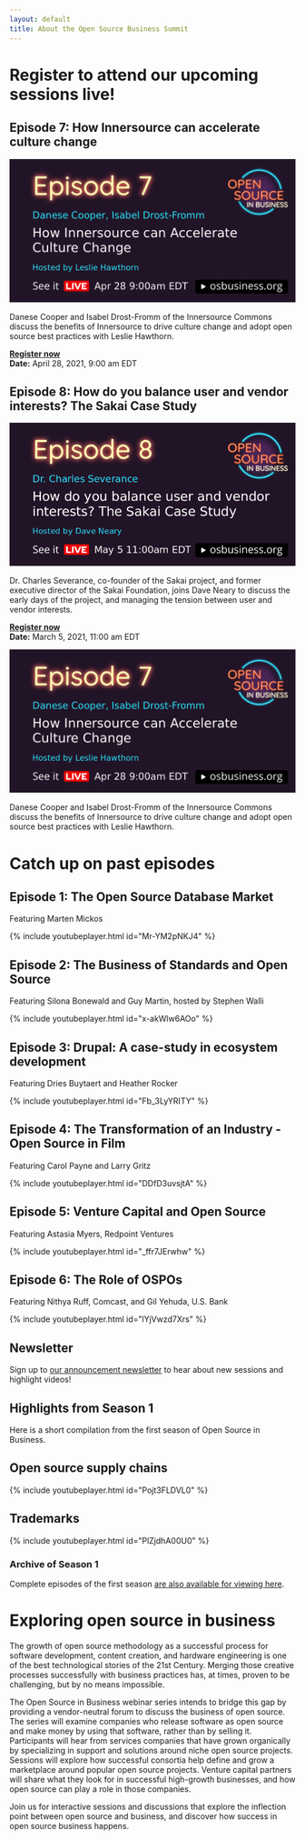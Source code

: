 ```yaml
---
layout: default
title: About the Open Source Business Summit
---
```


<div class="grid">

<div class="col-8_md-12" markdown=1>

# Register to attend our upcoming sessions live! 

## Episode 7: How Innersource can accelerate culture change

<a href="https://www.crowdcast.io/e/innersource">
<img src="/assets/images/season2/innersource-culture-change-tile.png" alt="How Innersource can accelerate culture change. April 28th, 9am EDT"></a>

Danese Cooper and Isabel Drost-Fromm of the Innersource Commons discuss the benefits of
Innersource to drive culture change and adopt open source best practices with Leslie Hawthorn.

**[Register now](https://www.crowdcast.io/e/innersource)**<br/>
**Date:** April 28, 2021, 9:00 am EDT

## Episode 8: How do you balance user and vendor interests? The Sakai Case Study

<a href="https://www.crowdcast.io/e/sakai-case-study">
<img src="/assets/images/season2/sakai-case-study-tile.png" alt="How do you balance user and vendor interests? The Sakai Case Study, May 5th, 11am EDT"></a>

Dr. Charles Severance, co-founder of the Sakai project, and former executive director of the
Sakai Foundation, joins Dave Neary to discuss the early days of the project, and managing the
tension between user and vendor interests.

**[Register now](https://www.crowdcast.io/e/sakai-case-study)**<br/>
**Date:** March 5, 2021, 11:00 am EDT


<a href="https://www.crowdcast.io/e/innersource">
<img src="/assets/images/season2/innersource-culture-change-tile.png" alt="How Innersource can accelerate culture change. April 28th, 9am EDT"></a>

Danese Cooper and Isabel Drost-Fromm of the Innersource Commons discuss the benefits of
Innersource to drive culture change and adopt open source best practices with Leslie Hawthorn.

# Catch up on past episodes

## Episode 1: The Open Source Database Market

Featuring Marten Mickos

{% include youtubeplayer.html id="Mr-YM2pNKJ4" %}

## Episode 2: The Business of Standards and Open Source

Featuring Silona Bonewald and Guy Martin, hosted by Stephen Walli

{% include youtubeplayer.html id="x-akWlw6AOo" %}

## Episode 3: Drupal: A case-study in ecosystem development

Featuring Dries Buytaert and Heather Rocker

{% include youtubeplayer.html id="Fb_3LyYRITY" %}

## Episode 4: The Transformation of an Industry - Open Source in Film

Featuring Carol Payne and Larry Gritz

{% include youtubeplayer.html id="DDfD3uvsjtA" %}

## Episode 5: Venture Capital and Open Source

Featuring Astasia Myers, Redpoint Ventures

{% include youtubeplayer.html id="_ffr7JErwhw" %}

## Episode 6: The Role of OSPOs

Featuring Nithya Ruff, Comcast, and Gil Yehuda, U.S. Bank

{% include youtubeplayer.html id="lYjVwzd7Xrs" %}

</div>

<div class="col-4_md-12" markdown=1>

## Newsletter

Sign up to [our announcement newsletter](https://lists.osbusiness.org/admin/lists/announce.osbusiness.org/) to hear about new sessions and highlight videos!

## Highlights from Season 1

Here is a short compilation from the first season of Open Source in Business.

## Open source supply chains
{% include youtubeplayer.html id="Pojt3FLDVL0" %}

## Trademarks
{% include youtubeplayer.html id="PlZjdhA00U0" %}


### Archive of Season 1

Complete episodes of the first season [are also available for viewing here](/season1.html).


</div>

</div>

<!--- TODO: Add YouTube links and figure out the best way to format this as a list --->

# Exploring open source in business

The growth of open source methodology as a successful process for software development, content creation, and hardware engineering is one of the best technological stories of the 21st Century. Merging those creative processes successfully with business practices has, at times, proven to be challenging, but by no means impossible.

The Open Source in Business webinar series intends to bridge this gap by providing a vendor-neutral forum to discuss the business of open source. The series will examine companies who release software as open source and make money by using that software, rather than by selling it. Participants will hear from services companies that have grown organically by specializing in support and solutions around niche open source projects. Sessions will explore how successful consortia help define and grow a marketplace around popular open source projects. Venture capital partners will share what they look for in successful high-growth businesses, and how open source can play a role in those companies.

Join us for interactive sessions and discussions that explore the inflection point between open source and business, and discover how success in open source business happens.
